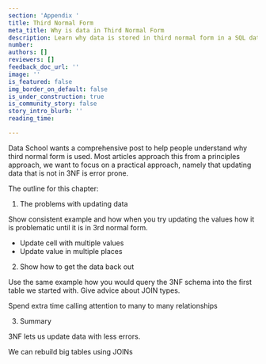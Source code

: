 ```yaml
---
section: 'Appendix '
title: Third Normal Form
meta_title: Why is data in Third Normal Form
description: Learn why data is stored in third normal form in a SQL database
number: 
authors: []
reviewers: []
feedback_doc_url: ''
image: ''
is_featured: false
img_border_on_default: false
is_under_construction: true
is_community_story: false
story_intro_blurb: ''
reading_time: 

---
```

Data School wants a comprehensive post to help people understand why third normal form is used. Most articles approach this from a principles approach, we want to focus on a practical approach, namely that updating data that is not in 3NF is error prone.

The outline for this chapter:

1) The problems with updating data

Show consistent example and how when you try updating the values how it is problematic until it is in 3rd normal form.

* Update cell with multiple values
* Update value in multiple places

2) Show how to get the data back out

Use the same example how you would query the 3NF schema into the first table we started with. Give advice about JOIN types.

Spend extra time calling attention to many to many relationships

3) Summary

3NF lets us update data with less errors.

We can rebuild big tables using JOINs